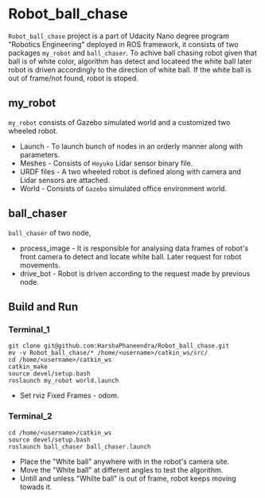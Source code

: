 # Robot_ball_chase 
`Robot_ball_chase` project is a part of Udacity Nano degree program "Robotics Engineering" deployed in ROS framework, it consists of two packages `my_robot` and `ball_chaser`. To achive ball chasing robot given that ball is of white color, algorithm has detect and locateed the white ball later robot is driven accordingly to the direction of white ball. If the white ball is out of frame/not found, robot is stoped. 

## my_robot 
`my_robot` consists of Gazebo simulated world and a customized two wheeled robot.
* Launch - To launch bunch of nodes in an orderly manner along with parameters.
* Meshes - Consists of `Hoyuko` Lidar sensor binary file.
* URDF files - A two wheeled robot is defined along with camera and Lidar sensors are attached.
* World - Consists of `Gazebo` simulated office environment world.

## ball_chaser
`ball_chaser` of two node, 
* process_image - It is responsible for analysing data frames of robot's front camera to detect and locate white ball. Later request for robot movements.
* drive_bot - Robot is driven according to the request made by previous node.

## Build and Run
### Terminal_1
```
git clone git@github.com:HarshaPhaneendra/Robot_ball_chase.git
mv -v Robot_ball_chase/* /home/<username>/catkin_ws/src/ 
cd /home/<username>/catkin_ws
catkin_make
source devel/setup.bash
roslaunch my_robot world.launch
```
- Set rviz Fixed Frames - odom. 

### Terminal_2 
```
cd /home/<username>/catkin_ws
source devel/setup.bash
roslaunch ball_chaser ball_chaser.launch
```
- Place the "White ball" anywhere with in the robot's camera site.
- Move the "White ball" at different angles to test the algorithm. 
- Untill and unless "Whilte ball" is out of frame, robot keeps moving towads it.

